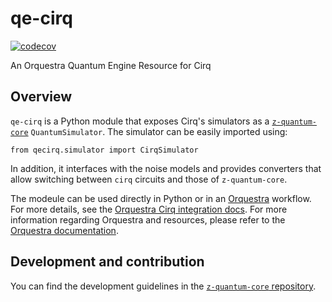 # qe-cirq

[![codecov](https://codecov.io/gh/zapatacomputing/qe-cirq/branch/main/graph/badge.svg?token=9513V4OWNI)](https://codecov.io/gh/zapatacomputing/qe-cirq)

An Orquestra Quantum Engine Resource for Cirq

## Overview

`qe-cirq` is a Python module that exposes Cirq's simulators as a [`z-quantum-core`](https://github.com/zapatacomputing/z-quantum-core/blob/master/src/python/zquantum/core/interfaces/backend.py) `QuantumSimulator`. The simulator can be easily imported using:

```
from qecirq.simulator import CirqSimulator
```

In addition, it interfaces with the noise models and provides converters that allow switching between `cirq` circuits and those of `z-quantum-core`.

The modeule can be used directly in Python or in an [Orquestra](https://www.orquestra.io) workflow.
For more details, see the [Orquestra Cirq integration docs](http://docs.orquestra.io/other-resources/framework-integrations/cirq/).
For more information regarding Orquestra and resources, please refer to the [Orquestra documentation](https://www.orquestra.io/docs).

## Development and contribution

You can find the development guidelines in the [`z-quantum-core` repository](https://github.com/zapatacomputing/z-quantum-core).
